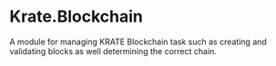 # Krate.Blockchain

A module for managing KRATE Blockchain task such as creating and validating blocks as well determining the correct chain.
